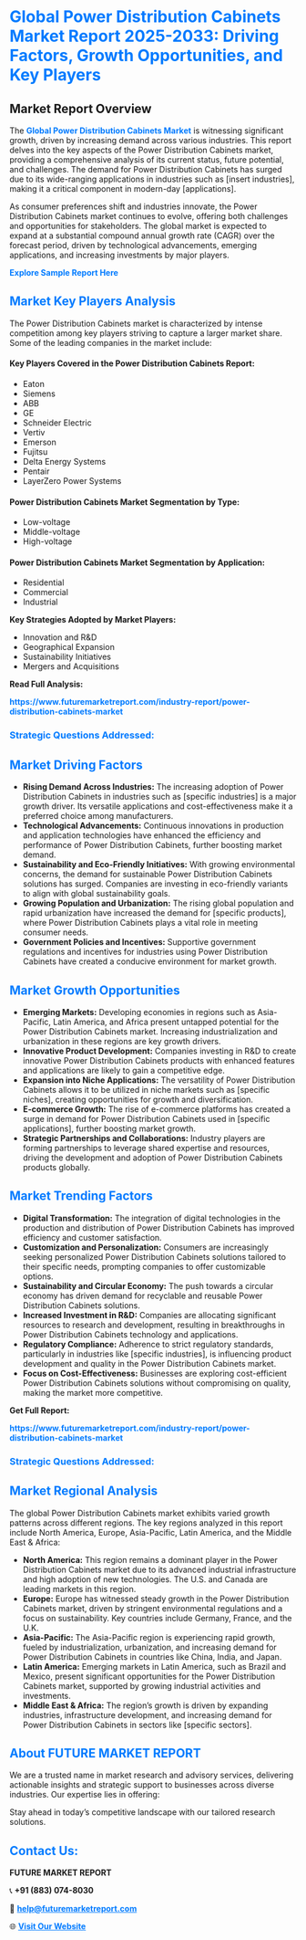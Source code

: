 <h1 style="color: #007BFF;">Global Power Distribution Cabinets Market Report 2025-2033: Driving Factors, Growth Opportunities, and Key Players</h1>

<section id="overview">
<h2>Market Report Overview</h2>
<p>The <a href="https://www.futuremarketreport.com/industry-report/power-distribution-cabinets-market" style="color: #007BFF; text-decoration: none;"><strong>Global Power Distribution Cabinets Market</strong></a> is witnessing significant growth, driven by increasing demand across various industries. This report delves into the key aspects of the Power Distribution Cabinets market, providing a comprehensive analysis of its current status, future potential, and challenges. The demand for Power Distribution Cabinets has surged due to its wide-ranging applications in industries such as [insert industries], making it a critical component in modern-day [applications].</p>
<p>As consumer preferences shift and industries innovate, the Power Distribution Cabinets market continues to evolve, offering both challenges and opportunities for stakeholders. The global market is expected to expand at a substantial compound annual growth rate (CAGR) over the forecast period, driven by technological advancements, emerging applications, and increasing investments by major players.</p>
</section>

<section id="overview">
<p><a href="https://www.futuremarketreport.com/request-sample/reportId=57344" style="color: #007BFF; text-decoration: none;"><strong>Explore Sample Report Here</strong></a></p>
</section>

<section id="key-players">
<h2 style="color: #007BFF;">Market Key Players Analysis</h2>
<p>The Power Distribution Cabinets market is characterized by intense competition among key players striving to capture a larger market share. Some of the leading companies in the market include:</p>
<h4>Key Players Covered in the Power Distribution Cabinets Report:</h4>
<ul><li>Eaton</li><li>Siemens</li><li>ABB</li><li>GE</li><li>Schneider Electric</li><li>Vertiv</li><li>Emerson</li><li>Fujitsu</li><li>Delta Energy Systems</li><li>Pentair</li><li>LayerZero Power Systems</li></ul>
<h4>Power Distribution Cabinets Market Segmentation by Type:</h4>
<ul><li>Low-voltage</li><li>Middle-voltage</li><li>High-voltage</li></ul>

<h4>Power Distribution Cabinets Market Segmentation by Application:</h4>
<ul><li>Residential</li><li>Commercial</li><li>Industrial</li></ul>
<p><strong>Key Strategies Adopted by Market Players:</strong></p>
<ul>
<li>Innovation and R&D</li>
<li>Geographical Expansion</li>
<li>Sustainability Initiatives</li>
<li>Mergers and Acquisitions</li>
</ul>
</section>

<section>
<p><strong>Read Full Analysis: </strong></p><a href="https://www.futuremarketreport.com/industry-report/power-distribution-cabinets-market" style="color: #007BFF; text-decoration: none;"><strong>https://www.futuremarketreport.com/industry-report/power-distribution-cabinets-market</strong></a>
<h3 style="color: #007BFF;">Strategic Questions Addressed:</h3>
</section>

<section id="driving-factors">
<h2 style="color: #007BFF;">Market Driving Factors</h2>
<ul>
<li><strong>Rising Demand Across Industries:</strong> The increasing adoption of Power Distribution Cabinets in industries such as [specific industries] is a major growth driver. Its versatile applications and cost-effectiveness make it a preferred choice among manufacturers.</li>
<li><strong>Technological Advancements:</strong> Continuous innovations in production and application technologies have enhanced the efficiency and performance of Power Distribution Cabinets, further boosting market demand.</li>
<li><strong>Sustainability and Eco-Friendly Initiatives:</strong> With growing environmental concerns, the demand for sustainable Power Distribution Cabinets solutions has surged. Companies are investing in eco-friendly variants to align with global sustainability goals.</li>
<li><strong>Growing Population and Urbanization:</strong> The rising global population and rapid urbanization have increased the demand for [specific products], where Power Distribution Cabinets plays a vital role in meeting consumer needs.</li>
<li><strong>Government Policies and Incentives:</strong> Supportive government regulations and incentives for industries using Power Distribution Cabinets have created a conducive environment for market growth.</li>
</ul>
</section>

<section id="growth-opportunities">
<h2 style="color: #007BFF;">Market Growth Opportunities</h2>
<ul>
<li><strong>Emerging Markets:</strong> Developing economies in regions such as Asia-Pacific, Latin America, and Africa present untapped potential for the Power Distribution Cabinets market. Increasing industrialization and urbanization in these regions are key growth drivers.</li>
<li><strong>Innovative Product Development:</strong> Companies investing in R&D to create innovative Power Distribution Cabinets products with enhanced features and applications are likely to gain a competitive edge.</li>
<li><strong>Expansion into Niche Applications:</strong> The versatility of Power Distribution Cabinets allows it to be utilized in niche markets such as [specific niches], creating opportunities for growth and diversification.</li>
<li><strong>E-commerce Growth:</strong> The rise of e-commerce platforms has created a surge in demand for Power Distribution Cabinets used in [specific applications], further boosting market growth.</li>
<li><strong>Strategic Partnerships and Collaborations:</strong> Industry players are forming partnerships to leverage shared expertise and resources, driving the development and adoption of Power Distribution Cabinets products globally.</li>
</ul>
</section>

<section id="trending-factors">
<h2 style="color: #007BFF;">Market Trending Factors</h2>
<ul>
<li><strong>Digital Transformation:</strong> The integration of digital technologies in the production and distribution of Power Distribution Cabinets has improved efficiency and customer satisfaction.</li>
<li><strong>Customization and Personalization:</strong> Consumers are increasingly seeking personalized Power Distribution Cabinets solutions tailored to their specific needs, prompting companies to offer customizable options.</li>
<li><strong>Sustainability and Circular Economy:</strong> The push towards a circular economy has driven demand for recyclable and reusable Power Distribution Cabinets solutions.</li>
<li><strong>Increased Investment in R&D:</strong> Companies are allocating significant resources to research and development, resulting in breakthroughs in Power Distribution Cabinets technology and applications.</li>
<li><strong>Regulatory Compliance:</strong> Adherence to strict regulatory standards, particularly in industries like [specific industries], is influencing product development and quality in the Power Distribution Cabinets market.</li>
<li><strong>Focus on Cost-Effectiveness:</strong> Businesses are exploring cost-efficient Power Distribution Cabinets solutions without compromising on quality, making the market more competitive.</li>
</ul>
</section>

<section>
<p><strong>Get Full Report: </strong></p><a href="https://www.futuremarketreport.com/industry-report/power-distribution-cabinets-market" style="color: #007BFF; text-decoration: none;"><strong>https://www.futuremarketreport.com/industry-report/power-distribution-cabinets-market</strong></a>
<h3 style="color: #007BFF;">Strategic Questions Addressed:</h3>
</section>


<section id="regional-analysis">
<h2 style="color: #007BFF;">Market Regional Analysis</h2>
<p>The global Power Distribution Cabinets market exhibits varied growth patterns across different regions. The key regions analyzed in this report include North America, Europe, Asia-Pacific, Latin America, and the Middle East & Africa:</p>
<ul>
<li><strong>North America:</strong> This region remains a dominant player in the Power Distribution Cabinets market due to its advanced industrial infrastructure and high adoption of new technologies. The U.S. and Canada are leading markets in this region.</li>
<li><strong>Europe:</strong> Europe has witnessed steady growth in the Power Distribution Cabinets market, driven by stringent environmental regulations and a focus on sustainability. Key countries include Germany, France, and the U.K.</li>
<li><strong>Asia-Pacific:</strong> The Asia-Pacific region is experiencing rapid growth, fueled by industrialization, urbanization, and increasing demand for Power Distribution Cabinets in countries like China, India, and Japan.</li>
<li><strong>Latin America:</strong> Emerging markets in Latin America, such as Brazil and Mexico, present significant opportunities for the Power Distribution Cabinets market, supported by growing industrial activities and investments.</li>
<li><strong>Middle East & Africa:</strong> The region’s growth is driven by expanding industries, infrastructure development, and increasing demand for Power Distribution Cabinets in sectors like [specific sectors].</li>
</ul>
</section>

<footer>
<h2 style="color: #007BFF;">About FUTURE MARKET REPORT</h2>
<p>We are a trusted name in market research and advisory services, delivering actionable insights and strategic support to businesses across diverse industries. Our expertise lies in offering:</p>

<p>Stay ahead in today’s competitive landscape with our tailored research solutions.</p>

<h2 style="color: #007BFF;">Contact Us:</h2>
<p><strong>FUTURE MARKET REPORT</strong></p>
<p>📞 <strong>+91 (883) 074-8030</strong></p>
<p>📧 <strong><a href="mailto:help@futuremarketreport.com" style="color: #007BFF;">help@futuremarketreport.com</a></strong></p>
<p>🌐 <strong><a href="https://www.futuremarketreport.com/" style="color: #007BFF;">Visit Our Website</a></strong></p>
</footer>